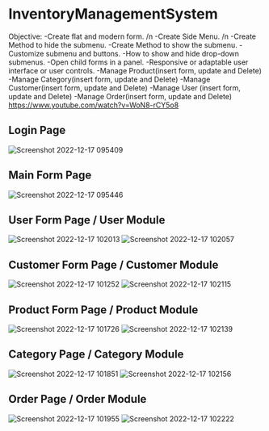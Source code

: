 # InventoryManagementSystem
Objective:
-Create flat and modern form. /n
-Create Side Menu. /n 
-Create Method to hide the submenu.
-Create Method to show the submenu.
-Customize submenu and buttons.
-How to show and hide drop-down submenus.
-Open child forms in a panel.
-Responsive or adaptable user interface or user controls.
-Manage Product(insert form, update and Delete)
-Manage Category(insert form, update and Delete)
-Manage Customer(insert form, update and Delete)
-Manage User (insert form, update and Delete)
-Manage Order(insert form, update and Delete)
https://www.youtube.com/watch?v=WoN8-rCY5o8

## Login Page
![Screenshot 2022-12-17 095409](https://user-images.githubusercontent.com/108821920/208256001-0cd64562-4b8b-4a57-8f69-a18b5e4ae2ec.png)

## Main Form Page
![Screenshot 2022-12-17 095446](https://user-images.githubusercontent.com/108821920/208256008-28b53b13-e200-474a-bcff-33404753142b.png)
## User Form Page / User Module
![Screenshot 2022-12-17 102013](https://user-images.githubusercontent.com/108821920/208256021-8c66e789-8a26-4734-abd6-9338a83829fa.png)
![Screenshot 2022-12-17 102057](https://user-images.githubusercontent.com/108821920/208256024-752d49d7-aa2d-4d52-8591-badc8164714a.png)
## Customer Form Page / Customer Module
![Screenshot 2022-12-17 101252](https://user-images.githubusercontent.com/108821920/208256029-c3963ab1-38cf-40f5-a4f1-902fa4b2d9c7.png)
![Screenshot 2022-12-17 102115](https://user-images.githubusercontent.com/108821920/208256034-96d691ad-6dd3-4e8d-9870-6eb1d6d34d2a.png)
## Product Form Page / Product Module
![Screenshot 2022-12-17 101726](https://user-images.githubusercontent.com/108821920/208256036-b0d099ae-5fd1-4de5-919d-4c0e1802b0bc.png)
![Screenshot 2022-12-17 102139](https://user-images.githubusercontent.com/108821920/208256039-ca80419c-1eea-4e9f-960e-4efd7844b72a.png)
## Category Page / Category Module
![Screenshot 2022-12-17 101851](https://user-images.githubusercontent.com/108821920/208256041-c09d17d3-8488-4b40-8190-b5e54bb90554.png)
![Screenshot 2022-12-17 102156](https://user-images.githubusercontent.com/108821920/208256045-19410826-c450-4c56-923e-f1b53383b81d.png)
## Order Page / Order Module
![Screenshot 2022-12-17 101955](https://user-images.githubusercontent.com/108821920/208256046-4af3d533-4fc1-4142-8077-c80133a8218c.png)
![Screenshot 2022-12-17 102222](https://user-images.githubusercontent.com/108821920/208256047-510cc908-5bba-4d42-a2cd-9db820dbad19.png)
